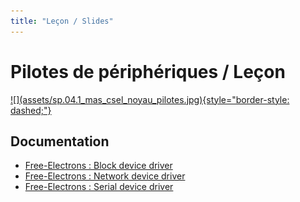 ```yaml
---
title: "Leçon / Slides"
---
```


# Pilotes de périphériques / Leçon

<a markdown href="../assets/sp.04.1_mas_csel_noyau_pilotes.pdf" target="_blank">
![](assets/sp.04.1_mas_csel_noyau_pilotes.jpg){style="border-style: dashed;"}
</a>

## Documentation

- [Free-Electrons : Block device driver](assets/sp.04.3_mas_csel_block_drivers.pdf)
- [Free-Electrons : Network device driver](assets/sp.04.4_mas_csel_network_drivers.pdf)
- [Free-Electrons : Serial device driver](assets/sp.04.5_mas_csel_serial_drivers.pdf)

